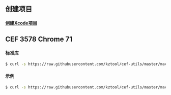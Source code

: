## 创建项目
#### [创建Xcode项目](project-create/README.md)


## CEF 3578 Chrome 71 
#### 标准库 
```bash
$ curl -s https://raw.githubusercontent.com/kztool/cef-utils/master/macos/libcef-3578.sh | bash
```
#### 示例 
```bash
$ curl -s https://raw.githubusercontent.com/kztool/cef-utils/master/macos/cefdemo-3578.sh | bash
```
